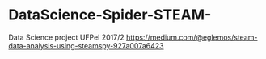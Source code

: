# DataScience-Spider-STEAM-
Data Science project UFPel 2017/2
https://medium.com/@eglemos/steam-data-analysis-using-steamspy-927a007a6423
